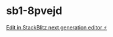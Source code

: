 # sb1-8pvejd

[Edit in StackBlitz next generation editor ⚡️](https://stackblitz.com/~/github.com/Antony91700/sb1-8pvejd)